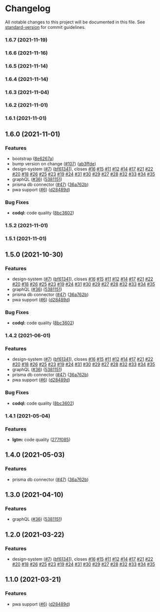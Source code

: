 # Changelog

All notable changes to this project will be documented in this file. See [standard-version](https://github.com/conventional-changelog/standard-version) for commit guidelines.

### 1.6.7 (2021-11-19)

### 1.6.6 (2021-11-16)

### 1.6.5 (2021-11-14)

### 1.6.4 (2021-11-14)

### 1.6.3 (2021-11-04)

### 1.6.2 (2021-11-01)

### 1.6.1 (2021-11-01)

## 1.6.0 (2021-11-01)


### Features

* bootstrap ([8e6267a](https://github.com/FabienGreard/kirby-boilerplate/commit/8e6267a0415bb0d5316bbfc2eccb6538a4913934))
* bump version on change ([#107](https://github.com/FabienGreard/kirby-boilerplate/issues/107)) ([ab3ffde](https://github.com/FabienGreard/kirby-boilerplate/commit/ab3ffde8b49e056f47f91df3bfc58aa4874a0ade))
* design-system ([#7](https://github.com/FabienGreard/kirby-boilerplate/issues/7)) ([bf61341](https://github.com/FabienGreard/kirby-boilerplate/commit/bf613412bcaa781a7b65f342b053ecc0dbe13ff9)), closes [#16](https://github.com/FabienGreard/kirby-boilerplate/issues/16) [#15](https://github.com/FabienGreard/kirby-boilerplate/issues/15) [#11](https://github.com/FabienGreard/kirby-boilerplate/issues/11) [#12](https://github.com/FabienGreard/kirby-boilerplate/issues/12) [#14](https://github.com/FabienGreard/kirby-boilerplate/issues/14) [#17](https://github.com/FabienGreard/kirby-boilerplate/issues/17) [#21](https://github.com/FabienGreard/kirby-boilerplate/issues/21) [#22](https://github.com/FabienGreard/kirby-boilerplate/issues/22) [#20](https://github.com/FabienGreard/kirby-boilerplate/issues/20) [#18](https://github.com/FabienGreard/kirby-boilerplate/issues/18) [#26](https://github.com/FabienGreard/kirby-boilerplate/issues/26) [#25](https://github.com/FabienGreard/kirby-boilerplate/issues/25) [#23](https://github.com/FabienGreard/kirby-boilerplate/issues/23) [#19](https://github.com/FabienGreard/kirby-boilerplate/issues/19) [#24](https://github.com/FabienGreard/kirby-boilerplate/issues/24) [#31](https://github.com/FabienGreard/kirby-boilerplate/issues/31) [#30](https://github.com/FabienGreard/kirby-boilerplate/issues/30) [#29](https://github.com/FabienGreard/kirby-boilerplate/issues/29) [#27](https://github.com/FabienGreard/kirby-boilerplate/issues/27) [#28](https://github.com/FabienGreard/kirby-boilerplate/issues/28) [#32](https://github.com/FabienGreard/kirby-boilerplate/issues/32) [#33](https://github.com/FabienGreard/kirby-boilerplate/issues/33) [#34](https://github.com/FabienGreard/kirby-boilerplate/issues/34) [#35](https://github.com/FabienGreard/kirby-boilerplate/issues/35)
* graphQL ([#36](https://github.com/FabienGreard/kirby-boilerplate/issues/36)) ([5381151](https://github.com/FabienGreard/kirby-boilerplate/commit/538115108802804256f16b6ed2ed0ec74efbe4f2))
* prisma db connector ([#47](https://github.com/FabienGreard/kirby-boilerplate/issues/47)) ([36a762b](https://github.com/FabienGreard/kirby-boilerplate/commit/36a762ba87055021193022dd669b78815de77b4b))
* pwa support ([#6](https://github.com/FabienGreard/kirby-boilerplate/issues/6)) ([d28489d](https://github.com/FabienGreard/kirby-boilerplate/commit/d28489d7d5b28bafb474bab38c6e87ee411c003b))


### Bug Fixes

* **codql:** code quality ([8bc3602](https://github.com/FabienGreard/kirby-boilerplate/commit/8bc36020981facf918a5fa4c80b2dac38b00b5af))

### 1.5.2 (2021-11-01)

### 1.5.1 (2021-11-01)

## 1.5.0 (2021-10-30)


### Features

* design-system ([#7](https://github.com/FabienGreard/kirby-boilerplate/issues/7)) ([bf61341](https://github.com/FabienGreard/kirby-boilerplate/commit/bf613412bcaa781a7b65f342b053ecc0dbe13ff9)), closes [#16](https://github.com/FabienGreard/kirby-boilerplate/issues/16) [#15](https://github.com/FabienGreard/kirby-boilerplate/issues/15) [#11](https://github.com/FabienGreard/kirby-boilerplate/issues/11) [#12](https://github.com/FabienGreard/kirby-boilerplate/issues/12) [#14](https://github.com/FabienGreard/kirby-boilerplate/issues/14) [#17](https://github.com/FabienGreard/kirby-boilerplate/issues/17) [#21](https://github.com/FabienGreard/kirby-boilerplate/issues/21) [#22](https://github.com/FabienGreard/kirby-boilerplate/issues/22) [#20](https://github.com/FabienGreard/kirby-boilerplate/issues/20) [#18](https://github.com/FabienGreard/kirby-boilerplate/issues/18) [#26](https://github.com/FabienGreard/kirby-boilerplate/issues/26) [#25](https://github.com/FabienGreard/kirby-boilerplate/issues/25) [#23](https://github.com/FabienGreard/kirby-boilerplate/issues/23) [#19](https://github.com/FabienGreard/kirby-boilerplate/issues/19) [#24](https://github.com/FabienGreard/kirby-boilerplate/issues/24) [#31](https://github.com/FabienGreard/kirby-boilerplate/issues/31) [#30](https://github.com/FabienGreard/kirby-boilerplate/issues/30) [#29](https://github.com/FabienGreard/kirby-boilerplate/issues/29) [#27](https://github.com/FabienGreard/kirby-boilerplate/issues/27) [#28](https://github.com/FabienGreard/kirby-boilerplate/issues/28) [#32](https://github.com/FabienGreard/kirby-boilerplate/issues/32) [#33](https://github.com/FabienGreard/kirby-boilerplate/issues/33) [#34](https://github.com/FabienGreard/kirby-boilerplate/issues/34) [#35](https://github.com/FabienGreard/kirby-boilerplate/issues/35)
* graphQL ([#36](https://github.com/FabienGreard/kirby-boilerplate/issues/36)) ([5381151](https://github.com/FabienGreard/kirby-boilerplate/commit/538115108802804256f16b6ed2ed0ec74efbe4f2))
* prisma db connector ([#47](https://github.com/FabienGreard/kirby-boilerplate/issues/47)) ([36a762b](https://github.com/FabienGreard/kirby-boilerplate/commit/36a762ba87055021193022dd669b78815de77b4b))
* pwa support ([#6](https://github.com/FabienGreard/kirby-boilerplate/issues/6)) ([d28489d](https://github.com/FabienGreard/kirby-boilerplate/commit/d28489d7d5b28bafb474bab38c6e87ee411c003b))


### Bug Fixes

* **codql:** code quality ([8bc3602](https://github.com/FabienGreard/kirby-boilerplate/commit/8bc36020981facf918a5fa4c80b2dac38b00b5af))

### 1.4.2 (2021-06-01)


### Features

* design-system ([#7](https://github.com/FabienGreard/kirby-boilerplate/issues/7)) ([bf61341](https://github.com/FabienGreard/kirby-boilerplate/commit/bf613412bcaa781a7b65f342b053ecc0dbe13ff9)), closes [#16](https://github.com/FabienGreard/kirby-boilerplate/issues/16) [#15](https://github.com/FabienGreard/kirby-boilerplate/issues/15) [#11](https://github.com/FabienGreard/kirby-boilerplate/issues/11) [#12](https://github.com/FabienGreard/kirby-boilerplate/issues/12) [#14](https://github.com/FabienGreard/kirby-boilerplate/issues/14) [#17](https://github.com/FabienGreard/kirby-boilerplate/issues/17) [#21](https://github.com/FabienGreard/kirby-boilerplate/issues/21) [#22](https://github.com/FabienGreard/kirby-boilerplate/issues/22) [#20](https://github.com/FabienGreard/kirby-boilerplate/issues/20) [#18](https://github.com/FabienGreard/kirby-boilerplate/issues/18) [#26](https://github.com/FabienGreard/kirby-boilerplate/issues/26) [#25](https://github.com/FabienGreard/kirby-boilerplate/issues/25) [#23](https://github.com/FabienGreard/kirby-boilerplate/issues/23) [#19](https://github.com/FabienGreard/kirby-boilerplate/issues/19) [#24](https://github.com/FabienGreard/kirby-boilerplate/issues/24) [#31](https://github.com/FabienGreard/kirby-boilerplate/issues/31) [#30](https://github.com/FabienGreard/kirby-boilerplate/issues/30) [#29](https://github.com/FabienGreard/kirby-boilerplate/issues/29) [#27](https://github.com/FabienGreard/kirby-boilerplate/issues/27) [#28](https://github.com/FabienGreard/kirby-boilerplate/issues/28) [#32](https://github.com/FabienGreard/kirby-boilerplate/issues/32) [#33](https://github.com/FabienGreard/kirby-boilerplate/issues/33) [#34](https://github.com/FabienGreard/kirby-boilerplate/issues/34) [#35](https://github.com/FabienGreard/kirby-boilerplate/issues/35)
* graphQL ([#36](https://github.com/FabienGreard/kirby-boilerplate/issues/36)) ([5381151](https://github.com/FabienGreard/kirby-boilerplate/commit/538115108802804256f16b6ed2ed0ec74efbe4f2))
* prisma db connector ([#47](https://github.com/FabienGreard/kirby-boilerplate/issues/47)) ([36a762b](https://github.com/FabienGreard/kirby-boilerplate/commit/36a762ba87055021193022dd669b78815de77b4b))
* pwa support ([#6](https://github.com/FabienGreard/kirby-boilerplate/issues/6)) ([d28489d](https://github.com/FabienGreard/kirby-boilerplate/commit/d28489d7d5b28bafb474bab38c6e87ee411c003b))


### Bug Fixes

* **codql:** code quality ([8bc3602](https://github.com/FabienGreard/kirby-boilerplate/commit/8bc36020981facf918a5fa4c80b2dac38b00b5af))

### 1.4.1 (2021-05-04)

### Features

- **lgtm:** code quality ([277f085](https://github.com/FabienGreard/kirby-boilerplate/commit/277f08566e71428e543a5a03235b2037df42875f))

## 1.4.0 (2021-05-03)

### Features

- prisma db connector ([#47](https://github.com/FabienGreard/kirby-boilerplate/issues/47)) ([36a762b](https://github.com/FabienGreard/kirby-boilerplate/commit/36a762ba87055021193022dd669b78815de77b4b))

## 1.3.0 (2021-04-10)

### Features

- graphQL ([#36](https://github.com/FabienGreard/kirby-boilerplate/issues/36)) ([5381151](https://github.com/FabienGreard/kirby-boilerplate/commit/538115108802804256f16b6ed2ed0ec74efbe4f2))

## 1.2.0 (2021-03-22)

### Features

- design-system ([#7](https://github.com/FabienGreard/kirby-boilerplate/issues/7)) ([bf61341](https://github.com/FabienGreard/kirby-boilerplate/commit/bf613412bcaa781a7b65f342b053ecc0dbe13ff9)), closes [#16](https://github.com/FabienGreard/kirby-boilerplate/issues/16) [#15](https://github.com/FabienGreard/kirby-boilerplate/issues/15) [#11](https://github.com/FabienGreard/kirby-boilerplate/issues/11) [#12](https://github.com/FabienGreard/kirby-boilerplate/issues/12) [#14](https://github.com/FabienGreard/kirby-boilerplate/issues/14) [#17](https://github.com/FabienGreard/kirby-boilerplate/issues/17) [#21](https://github.com/FabienGreard/kirby-boilerplate/issues/21) [#22](https://github.com/FabienGreard/kirby-boilerplate/issues/22) [#20](https://github.com/FabienGreard/kirby-boilerplate/issues/20) [#18](https://github.com/FabienGreard/kirby-boilerplate/issues/18) [#26](https://github.com/FabienGreard/kirby-boilerplate/issues/26) [#25](https://github.com/FabienGreard/kirby-boilerplate/issues/25) [#23](https://github.com/FabienGreard/kirby-boilerplate/issues/23) [#19](https://github.com/FabienGreard/kirby-boilerplate/issues/19) [#24](https://github.com/FabienGreard/kirby-boilerplate/issues/24) [#31](https://github.com/FabienGreard/kirby-boilerplate/issues/31) [#30](https://github.com/FabienGreard/kirby-boilerplate/issues/30) [#29](https://github.com/FabienGreard/kirby-boilerplate/issues/29) [#27](https://github.com/FabienGreard/kirby-boilerplate/issues/27) [#28](https://github.com/FabienGreard/kirby-boilerplate/issues/28) [#32](https://github.com/FabienGreard/kirby-boilerplate/issues/32) [#33](https://github.com/FabienGreard/kirby-boilerplate/issues/33) [#34](https://github.com/FabienGreard/kirby-boilerplate/issues/34) [#35](https://github.com/FabienGreard/kirby-boilerplate/issues/35)

## 1.1.0 (2021-03-21)

### Features

- pwa support ([#6](https://github.com/FabienGreard/kirby-boilerplate/issues/6)) ([d28489d](https://github.com/FabienGreard/kirby-boilerplate/commit/d28489d7d5b28bafb474bab38c6e87ee411c003b))
